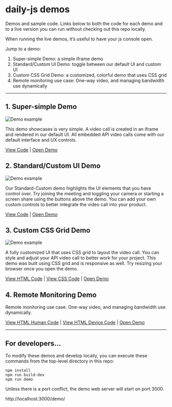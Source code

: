 # daily-js demos

Demos and sample code. Links below to both the code for each demo and to a live version you can run without checking out this repo locally.

When running the live demos, it’s useful to have your js console open.

Jump to a demo:

1) Super-simple Demo: a simple iframe demo
2) Standard/Custom UI Demo: toggle between our default UI and custom UI
3) Custom CSS Grid Demo: a customized, colorful demo that uses CSS grid
4) Remote monitoring use case: One-way video, and managing bandwidth use dynamically

---

## 1. Super-simple Demo

![Demo example](https://raw.githubusercontent.com/daily-co/daily-js/demo-readme-images/demo/image-demo-simple.png)

This demo showcases is very simple. A video call is created in an iframe and rendered in our default UI. All embedded API video calls come with our default interface and UX controls.

[View Code](https://github.com/daily-co/daily-js/blob/master/demo/simple.html) | [Open Demo](https://daily-co.github.io/daily-js/demo/simple.html)

## 2. Standard/Custom UI Demo

![Demo example](https://raw.githubusercontent.com/daily-co/daily-js/demo-readme-images/demo/image-demo-basics.png)

Our Standard-Custom demo highlights the UI elements that you have control over. Try joining the meeting and toggling your camera or starting a screen share using the buttons above the demo. You can add your own custom controls to better integrate the video call into your product.

[View Code](https://github.com/daily-co/daily-js/blob/master/demo/basics.html) | [Open Demo](https://daily-co.github.io/daily-js/demo/basics.html)

## 3. Custom CSS Grid Demo

![Demo example](https://raw.githubusercontent.com/daily-co/daily-js/demo-readme-images/demo/image-demo-css-grid.png)

A fully customized UI that uses CSS grid to layout the video call. You can style and adjust your API video call to better work for your project. This demo was built using CSS grid and is responsive as well. Try resizing your browser once you open the demo.

[View HTML Code](https://github.com/daily-co/daily-js/blob/master/demo/demo-css-grid.html) | [View CSS Code](https://github.com/daily-co/daily-js/blob/master/demo/demo-css-grid.css) | [Open Demo](https://daily-co.github.io/daily-js/demo/demo-css-grid.html)

## 4. Remote Monitoring Demo

Remote monitoring use case. One-way video, and managing bandwidth use dynamically.

[View HTML Human Code](https://github.com/daily-co/daily-js/blob/master/demo/remote-monitoring-human.html) | [View HTML Device Code](https://github.com/daily-co/daily-js/blob/master/demo/remote-monitoring-device.html) | [Open Demo](https://daily-co.github.io/daily-js/demo/remote-monitoring-human.html)

---

## For developers...

To modify these demos and develop locally, you can execute these
commands from the top-level directory in this repo:

```
npm install
npm run build-dev
npm run demo
```

Unless there is a port conflict, the demo web server will start on port 3000.

  http://localhost:3000/demo/

